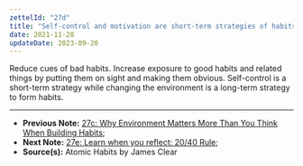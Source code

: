 ```yaml
---
zettelId: "27d"
title: "Self-control and motivation are short-term strategies of habits"
date: 2021-11-28
updateDate: 2023-09-20
---
```


Reduce cues of bad habits. Increase exposure to good habits and related things by putting them on sight and making them obvious. Self-control is a short-term strategy while changing the environment is a long-term strategy to form habits.

---

- **Previous Note:** [27c: Why Environment Matters More Than You Think When Building Habits](/notes/27c/);
- **Next Note:** [27e: Learn when you reflect: 20/40 Rule](/notes/27e/);
- **Source(s):** Atomic Habits by James Clear
